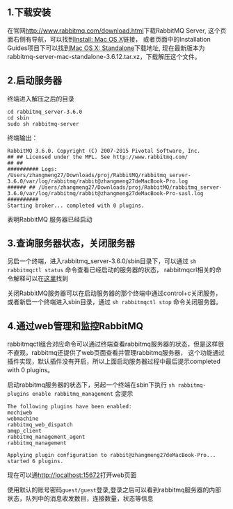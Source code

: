 ## 1.下载安装

在官网<http://www.rabbitmq.com/download.html>下载RabbitMQ Server,
这个页面右侧有导航，可以找到[Install: Mac OS X](http://www.rabbitmq.com/install-standalone-mac.html)链接，
或者页面中的Installation Guides项目下可以找到[Mac OS X: Standalone](http://www.rabbitmq.com/install-standalone-mac.html)下载地址,
现在最新版本为rabbitmq-server-mac-standalone-3.6.12.tar.xz，下载解压这个文件。

## 2.启动服务器

终端进入解压之后的目录

```text
cd rabbitmq_server-3.6.0
cd sbin
sudo sh rabbitmq-server
```

终端输出：

```text
RabbitMQ 3.6.0. Copyright (C) 2007-2015 Pivotal Software, Inc.
## ## Licensed under the MPL. See http://www.rabbitmq.com/
## ##
########## Logs: /Users/zhangmeng27/Downloads/proj/RabbitMQ/rabbitmq_server-3.6.0/var/log/rabbitmq/rabbit@zhangmeng27deMacBook-Pro.log
###### ## /Users/zhangmeng27/Downloads/proj/RabbitMQ/rabbitmq_server-3.6.0/var/log/rabbitmq/rabbit@zhangmeng27deMacBook-Pro-sasl.log
##########
Starting broker... completed with 0 plugins.
```

表明RabbitMQ 服务器已经启动

## 3.查询服务器状态，关闭服务器

另启一个终端，进入rabbitmq_server-3.6.0/sbin目录下，可以通过 `sh rabbitmqctl status` 命令查看已经启动的服务器的状态，
rabbitmqcrl相关的命令解释可以在[这里](http://www.rabbitmq.com/man/rabbitmqctl.1.man.html)找到

关闭RabbitMQ服务器可以在启动服务器的那个终端中通过control+c关闭服务，或者新启一个终端进入sbin目录，通过 `sh rabbitmqctl stop` 命令关闭服务器。

## 4.通过web管理和监控RabbitMQ

rabbitmqctl组合对应命令可以通过终端查看rabbitmq服务器的状态，但是这样很不直观，rabbitmq还提供了web页面查看并管理rabbitmq服务器，
这个功能通过插件实现，默认插件没有开启，所以上面启动服务器过程中最后提示completed with 0 plugins。

启动rabbitmq服务器的状态下，另起一个终端在sbin下执行 `sh rabbitmq-plugins enable rabbitmq_management` 会提示

```text
The following plugins have been enabled:
mochiweb
webmachine
rabbitmq_web_dispatch
amqp_client
rabbitmq_management_agent
rabbitmq_management

Applying plugin configuration to rabbit@zhangmeng27deMacBook-Pro... started 6 plugins.
```

现在可以通<http://localhost:15672>打开web页面

使用默认的账号密码`guest/guest`登录,登录之后可以看到rabbitmq服务器的内部状态，队列中的消息收发数目，连接数量，状态等信息
